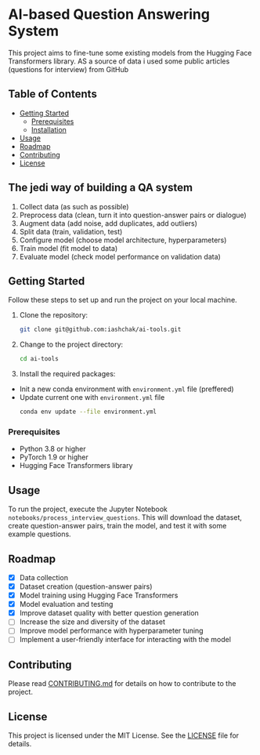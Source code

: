 # AI-based Question Answering System

This project aims to fine-tune some existing models from the Hugging Face Transformers library.
AS a source of data i used some public articles (questions for interview) from GitHub

## Table of Contents

- [Getting Started](#getting-started)
   - [Prerequisites](#prerequisites)
   - [Installation](#installation)
- [Usage](#usage)
- [Roadmap](#roadmap)
- [Contributing](#contributing)
- [License](#license)

## The jedi way of building a QA system

1. Collect data (as such as possible)
2. Preprocess data (clean, turn it into question-answer pairs or dialogue)
3. Augment data (add noise, add duplicates, add outliers)
4. Split data (train, validation, test)
5. Configure model (choose model architecture, hyperparameters)
6. Train model (fit model to data)
7. Evaluate model (check model performance on validation data)

## Getting Started

Follow these steps to set up and run the project on your local machine.

1. Clone the repository:
   ```bash
   git clone git@github.com:iashchak/ai-tools.git
   ```

2. Change to the project directory:
   ```bash
   cd ai-tools
   ```

3. Install the required packages:
- Init a new conda environment with `environment.yml` file (preffered)
- Update current one with `environment.yml` file
   ```bash
   conda env update --file environment.yml
   ```


### Prerequisites

- Python 3.8 or higher
- PyTorch 1.9 or higher
- Hugging Face Transformers library


## Usage

To run the project, execute the Jupyter Notebook `notebooks/process_interview_questions`. This will download the dataset, create question-answer pairs, train the model, and test it with some example questions.

## Roadmap

- [x] Data collection
- [x] Dataset creation (question-answer pairs)
- [x] Model training using Hugging Face Transformers
- [x] Model evaluation and testing
- [X] Improve dataset quality with better question generation
- [ ] Increase the size and diversity of the dataset
- [ ] Improve model performance with hyperparameter tuning
- [ ] Implement a user-friendly interface for interacting with the model

## Contributing

Please read [CONTRIBUTING.md](CONTRIBUTING.md) for details on how to contribute to the project.

## License

This project is licensed under the MIT License. See the [LICENSE](LICENSE) file for details.
